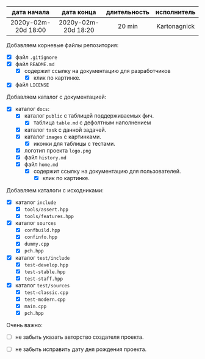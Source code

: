 
| дата начала         |   дата конца        | длительность  | исполнитель  |
|:-------------------:|:-------------------:|:-------------:|:------------:|
| 2020y-02m-20d 18:00 | 2020y-02m-20d 18:20 | 20 min        | Kartonagnick |

Добавляем корневые файлы репозитория:  
  - [x] файл `.gitignore`  
  - [x] файл `README.md`  
    - [x] содержит ссылку на документацию для разработчиков  
        - [x] клик по картинке.  
  - [x] файл `LICENSE`  

Добавляем каталог с документацией:  
  - [x] каталог `docs`:  
    - [x] каталог `public` с таблицей поддерживаемых фич.  
      - [x] таблица `table.md` с дефолтным наполнением 
    - [x] каталог `task` с данной задачей.  
    - [x] каталог `images` с картинками.  
      - [x] иконки для таблицы с тестами.  
    - [x] логотип проекта `logo.png`  
    - [x] файл `history.md`  
    - [x] файл `home.md`  
      - [x] содержит ссылку на документацию для пользователей.  
        - [x] клик по картинке.  

Добавляем каталоги с исходниками:  
  - [x] каталог `include`  
    - [x] `tools/assert.hpp`  
    - [x] `tools/features.hpp`  
  - [x] каталог `sources`  
    - [x] `confbuild.hpp`  
    - [x] `confinfo.hpp`  
    - [x] `dummy.cpp`  
    - [x] `pch.hpp`  
  - [x] каталог `test/include`  
    - [x] `test-develop.hpp`  
    - [x] `test-stable.hpp`  
    - [x] `test-staff.hpp`  
  - [x] каталог `test/sources`  
    - [x] `test-classic.cpp`  
    - [x] `test-modern.cpp`  
    - [x] `main.cpp`  
    - [x] `pch.hpp`  

Очень важно:
  - [ ] не забыть указать авторство создателя проекта.  
  - [ ] не забыть исправить дату дня рождения проекта.  



